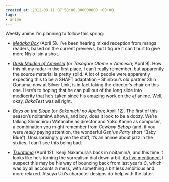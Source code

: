 ```yaml
---
created_at: 2012-03-11 07:58:00.000000000 +00:00
tags:
- anime
---
```


Weekly anime I’m planning to follow this spring:

-   [<cite>Medaka Box</cite>](http://medakabox.jp/) (April 5). I’ve been
    hearing mixed reception from manga readers, based on the current
    previews, but I figure it can’t hurt to give more Nisio Isin a shot.

-   [<cite>Dusk Maiden of Amnesia</cite>](http://www.amnesia-tv.com/)
    (or <cite>Tasogare Otome × Amnesia</cite>; April 9). How this hit my
    radar in the first place, I can’t really remember, but apparently
    the source material is pretty solid. A lot of people were apparently
    expecting this to be a SHAFT adaptation – Shinbou’s old partner Shin
    Oonuma, now at Silver Link, is in fact taking the director’s chair
    on this one. Here’s to hoping that he can pull out of the long slide
    into mediocrity that he’s taken since his amazing work on the
    <cite>ef</cite> anime. Well, okay, <cite>BakaTest</cite> was all
    right.

-   [<cite>Boys on the Slope</cite>](http://www.noitamina-apollon.com/)
    (or <cite>Sakamichi no Apollon</cite>; April 12). The first of this
    season’s noitaminA shows, and boy, does it look to be a doozy. We’re
    talking Shinichirou Watanabe as director and Yoko Kanno as composer,
    a combination you might remember from <cite>Cowboy Bebop</cite>
    (and, if you were *really* paying attention, the wonderful
    <cite>Genius Party</cite> short “Baby Blue”). Unsurprisingly given
    the staff, it’s an anime about jazz in the sixties. I can’t see this
    being bad.

-   [<cite>Tsuritama</cite>](http://www.tsuritama.com/) (April 12).
    Kenji Nakamura’s back in noitaminA, and this time it looks like he’s
    turning the surrealism dial down a bit. [As I’ve
    mentioned](/post/16975880782), I suspect this may be his way of
    bouncing back from last year’s <cite>C</cite>, which was by all
    accounts a mess, with something a bit less ambitious and more
    relaxed. Atsuya Uki’s character designs do help with the latter.
